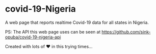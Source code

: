 # covid-19-Nigeria
A web page that reports realtime Covid-19 data for all states in Nigeria.


PS: The API this web page uses can be seen at https://github.com/sink-opuba/covid-19-nigeria-api

Created with lots of :heart: in this trying times...
